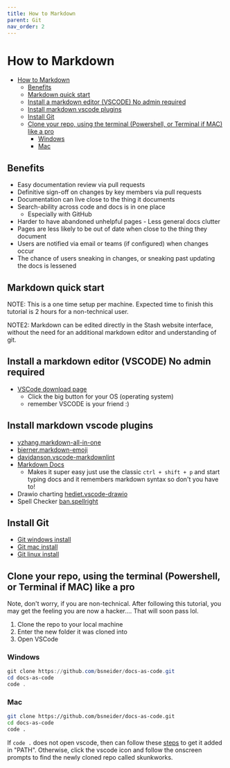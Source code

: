 ```yaml
---
title: How to Markdown
parent: Git
nav_order: 2
---
```


# How to Markdown

- [How to Markdown](#how-to-markdown)
  - [Benefits](#benefits)
  - [Markdown quick start](#markdown-quick-start)
  - [Install a markdown editor (VSCODE) No admin required](#install-a-markdown-editor-vscode-no-admin-required)
  - [Install markdown vscode plugins](#install-markdown-vscode-plugins)
  - [Install Git](#install-git)
  - [Clone your repo, using the terminal (Powershell, or Terminal if MAC) like a pro](#clone-your-repo-using-the-terminal-powershell-or-terminal-if-mac-like-a-pro)
    - [Windows](#windows)
    - [Mac](#mac)

## Benefits

- Easy documentation review via pull requests
- Definitive sign-off on changes by key members via pull requests
- Documentation can live close to the thing it documents
- Search-ability across code and docs is in one place
  - Especially with GitHub
- Harder to have abandoned unhelpful pages - Less general docs clutter
- Pages are less likely to be out of date when close to the thing they document
- Users are notified via email or teams (if configured) when changes occur
- The chance of users sneaking in changes, or sneaking past updating the docs is lessened

## Markdown quick start

NOTE: This is a one time setup per machine. Expected time to finish this tutorial is 2 hours for a non-technical user.

NOTE2: Markdown can be edited directly in the Stash website interface, without the need for an additional markdown editor and understanding of git.

## Install a markdown editor (VSCODE) No admin required

- [VSCode download page](https://code.visualstudio.com/download)
  - Click the big button for your OS (operating system)
  - remember VSCODE is your friend :)

## Install markdown vscode plugins

- [yzhang.markdown-all-in-one](https://marketplace.visualstudio.com/items?itemName=yzhang.markdown-all-in-one)
- [bierner.markdown-emoji](https://marketplace.visualstudio.com/items?itemName=bierner.markdown-emoji)
- [davidanson.vscode-markdownlint](https://marketplace.visualstudio.com/items?itemName=DavidAnson.vscode-markdownlint)
- [Markdown Docs](https://marketplace.visualstudio.com/items?itemName=docsmsft.docs-markdown)
  - Makes it super easy just use the classic `ctrl + shift + p` and start typing docs and it remembers markdown syntax so don't you have to!
- Drawio charting [hediet.vscode-drawio](https://marketplace.visualstudio.com/items?itemName=hediet.vscode-drawio)
- Spell Checker [ban.spellright](https://marketplace.visualstudio.com/items?itemName=ban.spellright)

## Install Git

- [Git windows install](https://git-scm.com/download/win)
- [Git mac install](https://git-scm.com/download/mac)
- [Git linux install](https://git-scm.com/download/linux)

## Clone your repo, using the terminal (Powershell, or Terminal if MAC) like a pro

Note, don't worry, if you are non-technical. After following this tutorial, you may get the feeling you are now a hacker.... That will soon pass lol.

1. Clone the repo to your local machine
2. Enter the new folder it was cloned into
3. Open VSCode

### Windows

```powershell
git clone https://github.com/bsneider/docs-as-code.git
cd docs-as-code
code .
```

### Mac

```bash
git clone https://github.com/bsneider/docs-as-code.git
cd docs-as-code
code .
```

If `code .` does not open vscode, then can follow these [steps](https://code.visualstudio.com/docs/setup/mac) to get it added in "PATH". Otherwise, click the vscode icon and follow the onscreen prompts to find the newly cloned repo called skunkworks.
